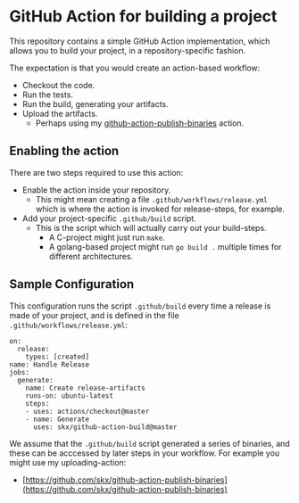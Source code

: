 # GitHub Action for building a project

This repository contains a simple GitHub Action implementation, which allows you to build your project, in a repository-specific fashion.

The expectation is that you would create an action-based workflow:

* Checkout the code.
* Run the tests.
* Run the build, generating your artifacts.
* Upload the artifacts.
  * Perhaps using my [github-action-publish-binaries](https://github.com/skx/github-action-publish-binaries/) action.


## Enabling the action

There are two steps required to use this action:

* Enable the action inside your repository.
  * This might mean creating a file `.github/workflows/release.yml` which is where the action is invoked for release-steps, for example.
* Add your project-specific `.github/build` script.
  * This is the script which will actually carry out your build-steps.
    * A C-project might just run `make`.
    * A golang-based project might run `go build .` multiple times for different architectures.


## Sample Configuration

This configuration runs the script `.github/build` every time a release is made of your project, and is defined in the file `.github/workflows/release.yml`:

```
on:
  release:
    types: [created]
name: Handle Release
jobs:
  generate:
    name: Create release-artifacts
    runs-on: ubuntu-latest
    steps:
    - uses: actions/checkout@master
    - name: Generate
      uses: skx/github-action-build@master
```

We assume that the `.github/build` script generated a series of binaries, and these can be acccessed by later steps in your workflow.  For example you might use my uploading-action:

* [https://github.com/skx/github-action-publish-binaries](https://github.com/skx/github-action-publish-binaries)
